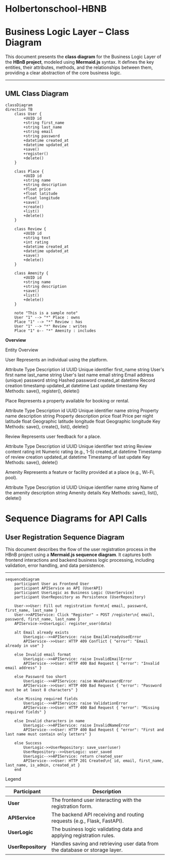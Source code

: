 # Holbertonschool-HBNB
# Business Logic Layer – Class Diagram 

This document presents the **class diagram** for the Business Logic Layer of the **HBnB project**, modeled using **Mermaid.js** syntax. It defines the key entities, their attributes, methods, and the relationships between them, providing a clear abstraction of the core business logic.

---

## UML Class Diagram

```mermaid
classDiagram
direction TB
    class User {
        +UUID id
        +string first_name
        +string last_name
        +string email
        +string password
        +datetime created_at
        +datetime updated_at
        +save()
        +register()
        +delete()
    }

    class Place {
        +UUID id
        +string name
        +string description
        +float price
        +float latitude
        +float longitude
        +save()
        +create()
        +list()
        +delete()
    }

    class Review {
        +UUID id
        +string text
        +int rating
        +datetime created_at
        +datetime updated_at
        +save()
        +delete()
    }

    class Amenity {
        +UUID id
        +string name
        +string description
        +save()
        +list()
        +delete()
    }

    note "This is a sample note"
    User "1" --> "*" Place : owns
    Place "1" --> "*" Review : has
    User "1" --> "*" Review : writes
    Place "1" o-- "*" Amenity : includes
```
 **Overview** 

Entity Overview

User
Represents an individual using the platform.

Attribute	Type	Description
id	UUID	Unique identifier
first_name	string	User's first name
last_name	string	User's last name
email	string	Email address (unique)
password	string	Hashed password
created_at	datetime	Record creation timestamp
updated_at	datetime	Last update timestamp
Key Methods: save(), register(), delete()

Place
Represents a property available for booking or rental.

Attribute	Type	Description
id	UUID	Unique identifier
name	string	Property name
description	string	Property description
price	float	Price per night
latitude	float	Geographic latitude
longitude	float	Geographic longitude
Key Methods: save(), create(), list(), delete()

Review
Represents user feedback for a place.

Attribute	Type	Description
id	UUID	Unique identifier
text	string	Review content
rating	int	Numeric rating (e.g., 1-5)
created_at	datetime	Timestamp of review creation
updated_at	datetime	Timestamp of last update
Key Methods: save(), delete()

Amenity
Represents a feature or facility provided at a place (e.g., Wi-Fi, pool).

Attribute	Type	Description
id	UUID	Unique identifier
name	string	Name of the amenity
description	string	Amenity details
Key Methods: save(), list(), delete()


# Sequence Diagrams for API Calls 

## User Registration Sequence Diagram

This document describes the flow of the user registration process in the HBnB project using a **Mermaid.js sequence diagram**. It captures both frontend interactions and backend business logic processing, including validation, error handling, and data persistence.

---

```mermaid
sequenceDiagram
    participant User as Frontend User
    participant APIService as API (UserAPI)
    participant UserLogic as Business Logic (UserService)
    participant UserRepository as Persistence (UserRepository)

    User->>User: Fill out registration form\n{ email, password, first_name, last_name }
    User->>APIService: Click "Register" → POST /register\n{ email, password, first_name, last_name }
    APIService->>UserLogic: register_user(data)

    alt Email already exists
        UserLogic-->>APIService: raise EmailAlreadyUsedError
        APIService-->>User: HTTP 409 Conflict { "error": "Email already in use" }

    else Invalid email format
        UserLogic-->>APIService: raise InvalidEmailError
        APIService-->>User: HTTP 400 Bad Request { "error": "Invalid email address" }

    else Password too short
        UserLogic-->>APIService: raise WeakPasswordError
        APIService-->>User: HTTP 400 Bad Request { "error": "Password must be at least 8 characters" }

    else Missing required fields
        UserLogic-->>APIService: raise ValidationError
        APIService-->>User: HTTP 400 Bad Request { "error": "Missing required fields" }

    else Invalid characters in name
        UserLogic-->>APIService: raise InvalidNameError
        APIService-->>User: HTTP 400 Bad Request { "error": "First and last name must contain only letters" }

    else Success
        UserLogic->>UserRepository: save_user(user)
        UserRepository-->>UserLogic: user_saved
        UserLogic-->>APIService: return created_user
        APIService-->>User: HTTP 201 Created\n{ id, email, first_name, last_name, is_admin, created_at }
    end
```
 Legend

| Participant        | Description                                                                 |
| ------------------ | --------------------------------------------------------------------------- |
| **User**           | The frontend user interacting with the registration form.                   |
| **APIService**     | The backend API receiving and routing requests (e.g., Flask, FastAPI).      |
| **UserLogic**      | The business logic validating data and applying registration rules.         |
| **UserRepository** | Handles saving and retrieving user data from the database or storage layer. |

